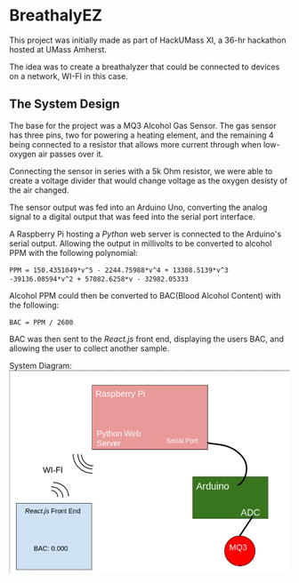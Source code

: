 # BreathalyEZ
This project was initially made as part of HackUMass XI, a 36-hr hackathon hosted at UMass Amherst. 

The idea was to create a breathalyzer that could be connected to devices on a network, WI-FI in this case.
## The System Design
The base for the project was a MQ3 Alcohol Gas Sensor. The gas sensor has three pins, two for powering a heating element, and the remaining 4 being connected to a resistor that allows more current through when low-oxygen air passes over it. 

Connecting the sensor in series with a 5k Ohm resistor, we were able to create a voltage divider that would change voltage as the oxygen desisty of the air changed.

The sensor output was fed into an Arduino Uno, converting the analog signal to a digital output that was feed into the serial port interface.

A Raspberry Pi hosting a *Python* web server is connected to the Arduino's serial output. Allowing the output in millivolts to be converted to alcohol PPM with the following polynomial:
```
PPM = 150.4351049*v^5 - 2244.75988*v^4 + 13308.5139*v^3 -39136.08594*v^2 + 57082.6258*v - 32982.05333
```
Alcohol PPM could then be converted to BAC(Blood Alcohol Content) with the following:
```
BAC = PPM / 2600
```

BAC was then sent to the *React.js* front end, displaying the users BAC, and allowing the user to collect another sample.

System Diagram:
![Alt text](image.png)

